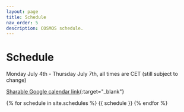 ```yaml
---
layout: page
title: Schedule
nav_order: 5
description: COSMOS schedule.
---
```


# Schedule
Monday July 4th - Thursday July 7th, all times are CET (still subject to change)

[Sharable Google calendar link](https://calendar.google.com/calendar/u/4?cid=Y29zbW9zLmtvbnN0YW56QGdtYWlsLmNvbQ){:target="_blank"}


{% for schedule in site.schedules %}
{{ schedule }}
{% endfor %}

